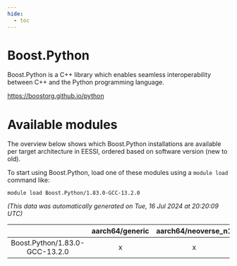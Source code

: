 ```yaml
---
hide:
  - toc
---
```


Boost.Python
============


Boost.Python is a C++ library which enables seamless interoperability between C++ and the Python programming language.

https://boostorg.github.io/python
# Available modules


The overview below shows which Boost.Python installations are available per target architecture in EESSI, ordered based on software version (new to old).

To start using Boost.Python, load one of these modules using a `module load` command like:

```shell
module load Boost.Python/1.83.0-GCC-13.2.0
```

*(This data was automatically generated on Tue, 16 Jul 2024 at 20:20:09 UTC)*  

| |aarch64/generic|aarch64/neoverse_n1|aarch64/neoverse_v1|x86_64/generic|x86_64/amd/zen2|x86_64/amd/zen3|x86_64/intel/haswell|x86_64/intel/skylake_avx512|
| :---: | :---: | :---: | :---: | :---: | :---: | :---: | :---: | :---: |
|Boost.Python/1.83.0-GCC-13.2.0|x|x|x|x|x|x|x|x|
